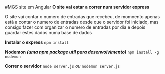 #MGS site em Angular
**O site vai estar a correr num servidor express**

O site vai contar o numero de entradas que recebeu, 
de momnento apenas está a contar o numero de entradas desde que o 
servidor foi iniciado, mas consigo fazer com organizar o numero de 
entradas por dia e depois guardar estes dados numa base de dados

**Instalar o express**
`npm install`

**Nodemon _(uma npm package util para desenvolvimento)_**
`npm install -g nodemon`

**Correr o servidor**
`node server.js` _ou_ `nodemon server.js`